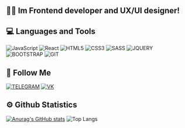 ## 👨‍💻 Im Frontend developer and UX/UI designer! 

## 💻 Languages and Tools
![JavaScript](https://img.shields.io/badge/javascript-000000?style=for-the-badge&logo=javascript&logoColor=F7DF1E)
![React](https://img.shields.io/badge/React-000000?style=for-the-badge&logo=React&logoColor=61DAFB)
![HTML5](https://img.shields.io/badge/HTML5-F16529?style=for-the-badge&logo=HTML5&logoColor=FFFFFF)
![CSS3](https://img.shields.io/badge/CSS3-2965F1?style=for-the-badge&logo=CSS3&logoColor=FFFFFF)
![SASS](https://img.shields.io/badge/SASS-FFFFFF?style=for-the-badge&logo=SASS&logoColor=CD6799)
![JQUERY](https://img.shields.io/badge/JQUERY-0868AC?style=for-the-badge&logo=JQUERY&logoColor=FFFFFF)
![BOOTSTRAP](https://img.shields.io/badge/BOOTSTRAP-7311F6?style=for-the-badge&logo=BOOTSTRAP&logoColor=FFFFFF)
![GIT](https://img.shields.io/badge/GIT-F05133?style=for-the-badge&logo=GIT&logoColor=FFFFFF)

## 🤝 Follow Me
[![TELEGRAM](https://img.shields.io/badge/TELEGRAM-26A4E3?style=for-the-badge&logo=TELEGRAM&logoColor=FFFFFF)](https://t.me/maximuix)
[![VK](https://img.shields.io/badge/VK-0077FF?style=for-the-badge&logo=VK&logoColor=FFFFFF)](https://vk.com/maximuix)


## ⚙️ Github Statistics 
[![Anurag's GitHub stats](https://github-readme-stats.vercel.app/api?username=maximuix&show_icons=true&theme=neon)](https://github.com/maximuix)
        ![Top Langs](https://github-readme-stats.vercel.app/api/top-langs/?username=maximuix&hide_progress=true&theme=holi)



